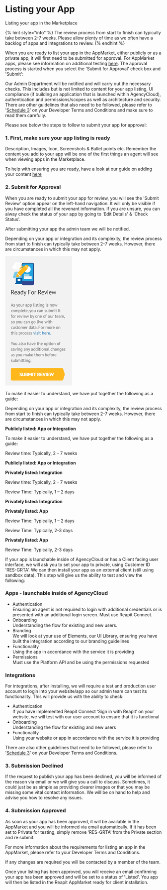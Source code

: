 # Listing your App

Listing your app in the Marketplace

{% hint style="info" %}
The review process from start to finish can typically take between 2-7 weeks. Please allow plenty of time as we often have a backlog of apps and integrations to review.
{% endhint %}

When you are ready to list your app in the AppMarket, either publicly or as a private app, it will first need to be submitted for approval. For AppMarket apps, please see information on additional testing [here](whats-new.md#additional-testing). The approval process is started when you select the 'Submit for Approval' check box and 'Submit':&#x20;

Our Admin Department will be notified and will carry out the necessary checks. This includes but is not limited to content for your app listing, UI compliance (if building an application that is launched within AgencyCloud), authentication and permissions/scopes as well as architecture and security. There are other guidelines that also need to be followed, please refer to '[Schedule 3](developer-terms-and-conditions.md#schedule-3-developer-obligations)' on your Developer Terms and Conditions and make sure to read them carefully.

Please see below the steps to follow to submit your app for approval:&#x20;

### 1. First, make sure your app listing is ready

Description, Images, Icon, Screenshots & Bullet points etc. Remember the content you add to your app will be one of the first things an agent will see when viewing apps in the Marketplace.&#x20;

To help with ensuring you are ready, have a look at our guide on adding your content [here](listing-your-app/app-listing-review.md)

### 2. Submit for Approval

When you are ready to submit your app for review, you will see the 'Submit Review' option appear on the left-hand navigation. It will only be visible if you have completed all the revenant information.  If you are unsure, you can alway check the status of your app by going to 'Edit Details' & 'Check Status'.&#x20;

After submitting your app the admin team we will be notified.&#x20;

Depending on your app or integration and its complexity, the review process from start to finish can typically take between 2-7 weeks. However, there are circumstances in which this may not apply.

![](<.gitbook/assets/Wizard 6.png>)

To make it easier to understand, we have put together the following as a guide:

&#x20;



Depending on your app or integration and its complexity, the review process from start to finish can typically take between 2-7 weeks. However, there are circumstances in which this may not apply.

**Publicly listed: App or Integration**

To make it easier to understand, we have put together the following as a guide:

Review time: Typically, 2 – 7 weeks



&#x20;

**Publicly listed: App or Integration**

**Privately listed: Integration**

Review time: Typically, 2 – 7 weeks

Review Time: Typically, 1 – 2 days

&#x20;



**Privately listed: Integration**

**Privately listed: App**

Review Time: Typically, 1 – 2 days

Review Time: Typically, 2-3 days

&#x20;

**Privately listed: App**

Review Time: Typically, 2-3 days





If your app is launchable inside of AgencyCloud or has a Client facing user interface, we will ask you to set your app to private, using Customer ID 'RES-GRTA’. We can then install your app as an external client (still using sandbox data). This step will give us the ability to test and view the following:

### Apps - launchable inside of AgencyCloud

* Authentication\
  Ensuring an agent is not required to login with additional credentials or is presented with an additional login screen. Must use Reapit Connect.&#x20;
* Onboarding\
  Understanding the flow for existing and new users.
* Branding\
  We will look at your use of Elements, our UI Library, ensuring you have built the integration according to our branding guidelines
* Functionality \
  Using the app in accordance with the service it is providing
* Permissions\
  Must use the Platform API and be using the permissions requested&#x20;

### Integrations&#x20;

For integrations, after installing, we will require a test and production user account to login into your website/app so our admin team can test its functionality. This will provide us with the ability to check:

* Authentication\
  If you have implemented Reapit Connect ‘Sign in with Reapit’ on your website, we will test with our user account to ensure that it is functional
* Onboarding\
  Understanding the flow for existing and new users
* Functionality\
  Using your website or app in accordance with the service it is providing

There are also other guidelines that need to be followed, please refer to '[Schedule 3](developer-terms-and-conditions.md#schedule-3-developer-obligations)' on your Developer Terms and Conditions.&#x20;

### 3. Submission Declined

If the request to publish your app has been declined, you will be informed of the reason via email or we will give you a call to discuss. Sometimes, it could just be as simple as providing clearer images or that you may be missing some vital contact information. We will be on hand to help and advise you how to resolve any issues.

### 4. Submission Approved

As soon as your app has been approved, it will be available in the AppMarket and you will be informed via email automatically. If it has been set to Private for testing, simply remove ‘RES-GRTA’ from the Private section and re submit.&#x20;

For more information about the requirements for listing an app in the AppMarket, please refer to your Developer Terms and Conditions.&#x20;

If any changes are required you will be contacted by a member of the team.

Once your listing has been approved, you will receive an email confirming your app has been approved and will be set to a status of 'Listed'.  You app will then be listed in the Reapit AppMarket ready for client installation.&#x20;
